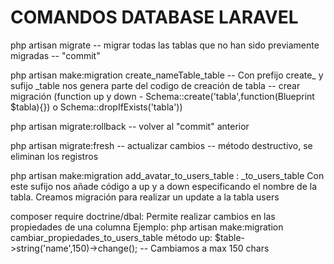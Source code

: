 # COMANDOS DATABASE LARAVEL #

php artisan migrate -- migrar todas las tablas que no han sido previamente migradas -- "commit"

php artisan make:migration create_nameTable_table
    -- Con prefijo create_ y sufijo _table nos genera parte del codigo de creación de tabla
    -- crear migración (function up y down - Schema::create('tabla',function(Blueprint $tabla){}) o Schema::dropIfExists('tabla'))

php artisan migrate:rollback -- volver al "commit" anterior

php artisan migrate:fresh -- actualizar cambios  -- método destructivo, se eliminan los registros

php artisan make:migration add_avatar_to_users_table : _to_users_table 
    Con este sufijo nos añade código a up y a down especificando el nombre de la tabla.
    Creamos migración para realizar un update a la tabla users

composer require doctrine/dbal: 
    Permite realizar cambios en las propiedades de una columna
    Ejemplo: php artisan make:migration cambiar_propiedades_to_users_table
        método up: $table->string('name',150)->change(); -- Cambiamos a max 150 chars
